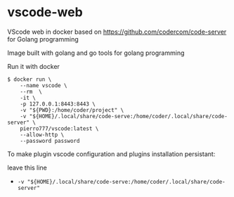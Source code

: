 # vscode-web
VScode web in docker based on https://github.com/codercom/code-server for Golang programming

Image built with golang and go tools for golang programming

Run it with docker
```Shell
$ docker run \
    --name vscode \
    --rm  \
    -it \
    -p 127.0.0.1:8443:8443 \
    -v "${PWD}:/home/coder/project" \
    -v "${HOME}/.local/share/code-serve:/home/coder/.local/share/code-server" \
    pierro777/vscode:latest \
    --allow-http \
    --password password
```

To make plugin vscode configuration and plugins installation persistant:

leave this line
 - `-v "${HOME}/.local/share/code-serve:/home/coder/.local/share/code-server"`
